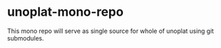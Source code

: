 # unoplat-mono-repo
This mono repo will serve as single source for whole of unoplat using git submodules.
